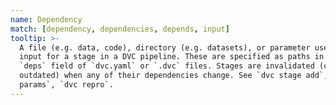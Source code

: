 ```yaml
---
name: Dependency
match: [dependency, dependencies, depends, input]
tooltip: >-
  A file (e.g. data, code), directory (e.g. datasets), or parameter used as
  input for a stage in a DVC pipeline. These are specified as paths in the
  `deps` field of `dvc.yaml` or `.dvc` files. Stages are invalidated (considered
  outdated) when any of their dependencies change. See `dvc stage add`, `dvc
  params`, `dvc repro`.
---
```

